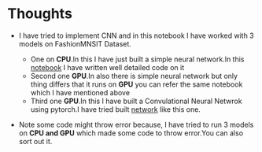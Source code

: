 # Thoughts 
* I have tried to implement CNN and in this notebook I have worked with 3 models on FashionMNSIT Dataset.
  * One on **CPU**.In this I have just built a simple neural network.In this [notebook](https://github.com/AkarshanGupta/Binary-and-Multiclass) I have written well detailed code on it
  * Second one **GPU**.In also there is simple neural network but only thing differs that it runs on **GPU** you can refer the same notebook which I have mentioned above
  * Third one **GPU**.In this I have built a Convulational Neural Netwrok using pytorch.I have tried built [network](https://poloclub.github.io/cnn-explainer/) like this one.

* Note some code might throw error because, I have tried to run 3 models on **CPU and GPU** which made some code to throw error.You can also sort out it.
